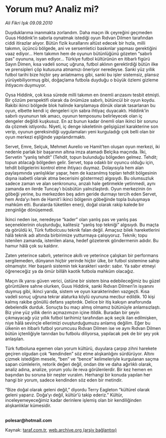 # Yorum mu? Analiz mi?

*Ali Fikri Işık 09.09.2010*

<div class="yazi"><p>Duyduklarıma inanmakta zorlandım. Daha maçın ilk çeyreğini geçmeden Guus Hiddink’in sabırla oynatmak istediği oyun Rıdvan Dilmen tarafından ciddi itirazlar alıyor. Bütün fizik kurallarını altüst edecek bir hızla, milli takımın, üçüncü bölgede, ani ve sersemletici baskınlar yapması gerektiğini vaaz ediyor... Hem takımın hem de oyunun bütünlüğünü gözeten “sabırlı pas” oyununa, isyan ediyor... Türkiye futbol kültürünün en itibarlı figürü Sayın Dimen, kısa vadeli sonuç uğruna, futbol aklının gerektirdiği bütün ilke ve prensipleri çöp kutusuna atmamızı öneriyor neredeyse. Sanki yüz yıllık futbol tarihi bize hiçbir şey anlatmamış gibi, sanki bu işler sistemsiz, plansız yürüyebiliyormuş gibi, doğaçlama futbola duyduğu o büyük özlemi gizleme ihtiyacını duymuyor.</p>
<p>Oysa Hiddink, çok kısa sürede milli takımın en önemli arızasını tesbit etmişti. Bir çözüm perspektifi olarak da önümüze sabırlı, bütüncül bir oyun koydu. Rakibi ikinci bölgede blok halinde karşılamaya dönük olarak tasarlanan bu oyun, elbette kendi iç dengeleri için sabra ihtiyaç duyacaktı. Hiddink’in sabırlı oyununun tek amacı, oyunun temposunu belirleyecek olan iç dengeler değildi kuşkusuz. En az bunun kadar önemli olan ikinci bir sorunu da çözmek istiyordu. Niyeti, iç denge iskeletinin gelişigüzel karakterine son verip, oyunun gereksindiği uygulamaları yeni kurguladığı çok belli olan bir oyun merkezi eşliğinde yapılandırmaktı.</p>
<p>Servet, Emre, Selçuk, Mehmet Aurelio ve Hamit’ten oluşan oyun merkezi, iki nedenle parlak bir başarının altına imza atamadı Belçika maçında. İlki, Servetin “yanlış tehdit” (Tehdit, topun bulunduğu bölgeden gelmez. Tehdit; topun atılacağı bölgeden gelir. Servet, topa odaklı bir oyuncu olduğu için, tehdit bölgelerini kontrol etme ihtiyacı duymaz. Dolayısıyla hem alan paylaşımında yanlışlıklar yapar, hem de kazanılmış topları tehdit bölgesinin dışına isabetli olarak atma becerisini göstermez) algısıydı. Bu olumsuzluk sadece zaman ve alan senkronunu, arızalı hale getirmekle yetinmedi, aynı zamanda en ilerde Tuncay’ı büsbütün yalnızlaştırdı. Oyun merkezinin ön göbeği yerine, bu merkezden beş adım geride durmayı tercih eden Servet, hem Arda’yı hem de Hamit’i ikinci bölgenin göbeğinde topla buluşmaya mahkûm etti. Buralarda tüketilen enerji, doğal olarak rakip kalede bir zenginliğe dönüşemedi.</p>
<p>İkinci neden ise, neredeyse “kader” olan yanlış pas ve yanlış pas seçeneklerinin oluşturduğu, kalitesiz “yanlış top tekniği” algısıydı. Bu maçta da görüldü ki, Türk futbolcusu teknik falan değil. Amaçsız bilek hareketlerini hâlâ teknik adı altında birbirimize yutturmaya çalışıyoruz. Teknik; topu istenilen zamanda, istenilen alana, hedef gözeterek göndermenin adıdır. Bu hamur hâlâ çok su kaldırır.</p>
<p>Zaten yeterince sabırlı, yeterince akıllı ve yeterince çalışkan bir performans sergilemeden, dünyanın hiçbir yerinde hiçbir ülke, bir futbol sistemine sahip olmamıştır. Her başarılı sistemin tek karakteri vardır: sabır. Ya sabır etmeyi öğreneceğiz ya da ömür billâh kaotik futbola mahkûm olacağız.</p>
<p>Maçın ilk yarısı güven verici, üstüne bir sistem bina edebileceğimiz bu güzel görüntülere sahne olurken, Guus Hiddink, sanki Rıdvan Dilmen’in isyanını duymuş gibi, ikinci yarıda, sistem ve oyun karakterinden vazgeçti. Kısa vadeli sonuç uğruna tekrar alaturka köylü oyununa mecbur edildik. 10 kişi kalmış rakibe gönüllü defans yaptırdık. Delice bir itiş kakışın anaforunda debelendik durduk. Sonuçta bu maçı almış olmamız bütünüyle anlamsızlaştı. Biz yine yüz yıllık derin açmazımızın içine itildik. Buradan bir şeyin çıkmayacağı yüz yıllık futbol tarihimiz tarafından açık seçik ilan edilmişken, niye hâlâ sevinçle ellerimizi ovuşturduğumuzu anlamış değilim. Eğer bu ülkenin en itibarlı futbol yorumcusu Rıdvan Dilmen ise ve aynı Rıdvan Dilmen bütün içtenliğiyle tanrıdan bu futbolu diliyorsa, yapılacak pek de bir şey yok anlaşılan.</p>
<p>Türk futboluna egemen olan yorum kültürü, duyulara çarpıp zihni harekete geçiren olgudan çok “kendinden” söz etme alışkanlığını sürdürüyor. Altını çizmek istediğim mesele, “ben” ve “bence” kelimeleriyle kurgulanan saçma sapan cümlelerin, retorik değeri değil, ondan öte ve daha ağırlıklı olarak, analiz adına, analize, yorum yolu ile reva görülenlerdir. Bir kez hemen en başından bu soruna bir neşter vuralım. Herhangi bir konuda yapılan her hangi bir yorum, sadece kendinden söz eden bir metindir.</p>
<p>“Bize doğal olarak geleni değil,” diyordu Terry Eagleton “kültürel olarak geleni yaparız. Doğa’yı değil, kültür’ü takip ederiz.” Kültür, inceleyemeyeceğimiz kadar derinlere işlemiş olan bir kendiliğinden alışkanlıklar kümesidir.</p>
<p><b><br/>polesar@hotmail.com</b></p></div>

Kaynak: [taraf.com.tr](http://www.taraf.com.tr:80/ali-fikri-isik/makale-yorum-mu-analiz-mi.htm), [web.archive.org (arşiv bağlantısı)](http://web.archive.org/web/20100910195420/http://www.taraf.com.tr:80/ali-fikri-isik/makale-yorum-mu-analiz-mi.htm)
